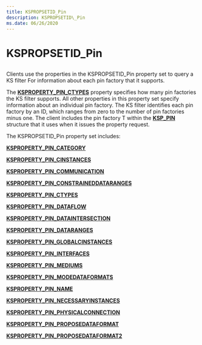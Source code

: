 ```yaml
---
title: KSPROPSETID_Pin
description: KSPROPSETID\_Pin
ms.date: 06/26/2020
---
```


# KSPROPSETID\_Pin


## <span id="ddk_kspropsetid_pin_ks"></span><span id="DDK_KSPROPSETID_PIN_KS"></span>


Clients use the properties in the KSPROPSETID\_Pin property set to query a KS filter For information about each pin factory that it supports.

The [**KSPROPERTY\_PIN\_CTYPES**](ksproperty-pin-ctypes.md) property specifies how many pin factories the KS filter supports. All other properties in this property set specify information about an individual pin factory. The KS filter identifies each pin factory by an ID, which ranges from zero to the number of pin factories minus one. The client includes the pin factory T within the [**KSP\_PIN**](/windows-hardware/drivers/ddi/ks/ns-ks-ksp_pin) structure that it uses when it issues the property request.

The KSPROPSETID\_Pin property set includes:

[**KSPROPERTY\_PIN\_CATEGORY**](ksproperty-pin-category.md)

[**KSPROPERTY\_PIN\_CINSTANCES**](ksproperty-pin-cinstances.md)

[**KSPROPERTY\_PIN\_COMMUNICATION**](ksproperty-pin-communication.md)

[**KSPROPERTY\_PIN\_CONSTRAINEDDATARANGES**](ksproperty-pin-constraineddataranges.md)

[**KSPROPERTY\_PIN\_CTYPES**](ksproperty-pin-ctypes.md)

[**KSPROPERTY\_PIN\_DATAFLOW**](ksproperty-pin-dataflow.md)

[**KSPROPERTY\_PIN\_DATAINTERSECTION**](ksproperty-pin-dataintersection.md)

[**KSPROPERTY\_PIN\_DATARANGES**](ksproperty-pin-dataranges.md)

[**KSPROPERTY\_PIN\_GLOBALCINSTANCES**](ksproperty-pin-globalcinstances.md)

[**KSPROPERTY\_PIN\_INTERFACES**](ksproperty-pin-interfaces.md)

[**KSPROPERTY\_PIN\_MEDIUMS**](ksproperty-pin-mediums.md)

[**KSPROPERTY\_PIN\_MODEDATAFORMATS**](ksproperty-pin-modedataformats.md)

[**KSPROPERTY\_PIN\_NAME**](ksproperty-pin-name.md)

[**KSPROPERTY\_PIN\_NECESSARYINSTANCES**](ksproperty-pin-necessaryinstances.md)

[**KSPROPERTY\_PIN\_PHYSICALCONNECTION**](ksproperty-pin-physicalconnection.md)

[**KSPROPERTY\_PIN\_PROPOSEDATAFORMAT**](ksproperty-pin-proposedataformat.md)

[**KSPROPERTY\_PIN\_PROPOSEDATAFORMAT2**](ksproperty-pin-proposedataformat2.md)

 


